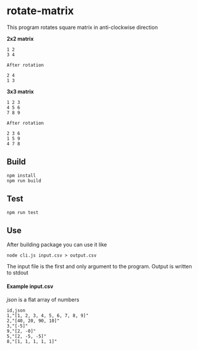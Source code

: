 # rotate-matrix

This program rotates square matrix in anti-clockwise direction

**2x2 matrix**
```
1 2
3 4

After rotation

2 4
1 3
```

**3x3 matrix**
```
1 2 3
4 5 6
7 8 9

After rotation

2 3 6
1 5 9
4 7 8
```

## Build
```
npm install
npm run build
```

## Test
```
npm run test
```

## Use
After building package you can use it like
```
node cli.js input.csv > output.csv
```
The input file is the first and only argument to the program.
Output is written to stdout

#### Example input.csv
*json* is a flat array of numbers
```
id,json
1,"[1, 2, 3, 4, 5, 6, 7, 8, 9]"
2,"[40, 20, 90, 10]"
3,"[-5]"
9,"[2, -0]"
5,"[2, -5, -5]"
8,"[1, 1, 1, 1, 1]"
```
